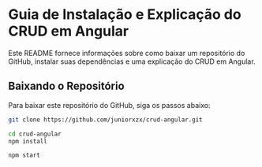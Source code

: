 # Guia de Instalação e Explicação do CRUD em Angular

Este README fornece informações sobre como baixar um repositório do GitHub, instalar suas dependências e uma explicação do CRUD em Angular.

## Baixando o Repositório

Para baixar este repositório do GitHub, siga os passos abaixo:

```sh
git clone https://github.com/juniorxzx/crud-angular.git

cd crud-angular
npm install

npm start
